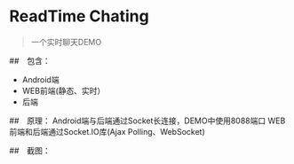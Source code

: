 # ReadTime Chating

>一个实时聊天DEMO

##　包含：
- Android端
- WEB前端(静态、实时）
- 后端

##　原理：
Android端与后端通过Socket长连接，DEMO中使用8088端口
WEB前端和后端通过Socket.IO库(Ajax Polling、WebSocket)

##　截图：